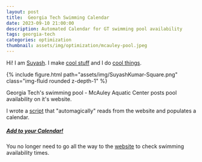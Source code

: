 ```yaml
---
layout: post
title:  Georgia Tech Swimming Calendar
date: 2023-09-10 21:00:00
description: Automated Calendar for GT swimming pool availability
tags: georgia-tech
categories: optimization
thumbnail: assets/img/optimization/mcauley-pool.jpeg
---
```


Hi! I am [Suyash](/). I make [cool stuff](/optimization) and I do [cool things](/fun).

<div class="row mt-3">
    <div class="col-sm">
        {% include figure.html path="assets/img/SuyashKumar-Square.png" class="img-fluid rounded z-depth-1" %}
    </div>
</div>


Georgia Tech's swimming pool - McAuley Aquatic Center posts pool availability on it's website. 

I wrote a [script](https://github.com/suyashkumar2409/gt-swimming-script) that "automagically" reads from the website and populates a calendar. 

##### [Add to your Calendar!](https://calendar.google.com/calendar/embed?src=c_cj683qvp827kgn759pj4sth5d0%40group.calendar.google.com&ctz=America%2FNew_York) 

You no longer need to go all the way to the [website](https://www.crc.gatech.edu/aquatics/hours) to check swimming availability times.
